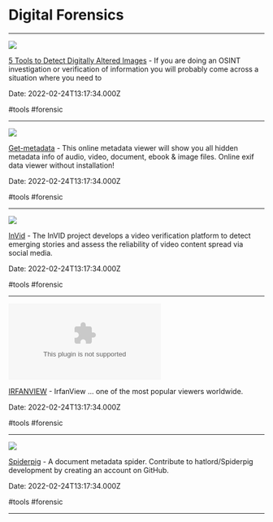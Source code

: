 # Digital Forensics

---

![](https://miro.medium.com/v2/resize:fit:880/0*N-08clWEpDtm2mbq.jpg)

[5 Tools to Detect Digitally Altered Images](https://medium.com/@raebaker/5-tools-to-detect-digitally-altered-images-719db4015b5d) - If you are doing an OSINT investigation or verification of information you will probably come across a situation where you need to

Date: 2022-02-24T13:17:34.000Z

#tools #forensic

---

![](https://www.metadata2go.com/assets/favicon/favicon-196x196.png)

[Get-metadata](https://www.get-metadata.com) - This online metadata viewer will show you all hidden metadata info of audio, video, document, ebook & image files. Online exif data viewer without installation!

Date: 2022-02-24T13:17:34.000Z

#tools #forensic

---

![](https://rdl.ink/render/https%3A%2F%2Fwww.invid-project.eu)

[InVid](https://www.invid-project.eu) - The InVID project develops a video verification platform to detect emerging stories and assess the reliability of video content spread via social media.

Date: 2022-02-24T13:17:34.000Z

#tools #forensic

---

![](https://rdl.ink/render/https%3A%2F%2Fwww.irfanview.com)

[IRFANVIEW](https://www.irfanview.com) - IrfanView ... one of the most popular viewers worldwide.

Date: 2022-02-24T13:17:34.000Z

#tools #forensic

---

![](https://rdl.ink/render/https%3A%2F%2Fgithub.com%2Fhatlord%2FSpiderpig)

[Spiderpig](https://github.com/hatlord/Spiderpig) - A document metadata spider. Contribute to hatlord/Spiderpig development by creating an account on GitHub.

Date: 2022-02-24T13:17:34.000Z

#tools #forensic

---

